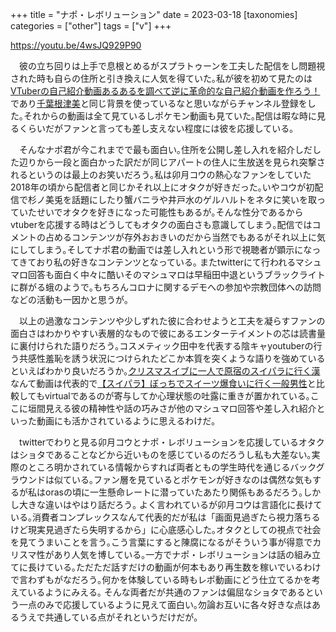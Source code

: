 +++
title = "ナポ・レボリューション"
date = 2023-03-18
[taxonomies]
categories = ["other"]
tags = ["v"]
+++

<https://youtu.be/4wsJQ929P90>

　彼の立ち回りは上手で息根とめるがスプラトゥーンを工夫した配信をし問題視された時も自らの住所と引き換えに人気を得ていた｡私が彼を初めて見たのは[VTuberの自己紹介動画あるあるを調べて逆に革命的な自己紹介動画を作ろう！](https://www.youtube.com/watch?v=k8UgukDrSfQ)であり[千葉根津美](https://www.youtube.com/@user-cw2ey8oc5s)と同じ背景を使っているなと思いながらチャンネル登録をした｡それからの動画は全て見ているしポケモン動画も見ていた｡配信は暇な時に見るくらいだがファンと言っても差し支えない程度には彼を応援している｡

　そんなナポ君が今これまでで最も面白い｡住所を公開し差し入れを紹介しだした辺りから一段と面白かった訳だが同じアパートの住人に生放送を見られ突撃されるというのは最上のお笑いだろう｡私は卯月コウの熱心なファンをしていた2018年の頃から配信者と同じかそれ以上にオタクが好きだった｡いやコウが初配信で杉ノ美兎を話題にしたり蟹バニラや井戸水のゲルハルトをネタに笑いを取っていたせいでオタクを好きになった可能性もあるが｡そんな性分であるからvtuberを応援する時はどうしてもオタクの面白さも意識してしまう｡配信ではコメントの占めるコンテンツが存外おおきいのだから当然でもあるがそれ以上に気にしてしまう｡そしてナポ君の動画では差し入れという形で視聴者が顕示になってきており私の好きなコンテンツとなっている｡
またtwitterにて行われるマシュマロ回答も面白く中々に酷いそのマシュマロは早稲田中退というブラックライトに群がる蛾のようで｡もちろんコロナに関するデモへの参加や宗教団体への訪問などの活動も一因かと思うが｡

　以上の過激なコンテンツや少しずれた彼に合わせようと工夫を凝らすファンの面白さはわかりやすい表層的なもので彼にあるエンターテイメントの芯は読書量に裏付けられた語りだろう｡コスメティック田中を代表する陰キャyoutuberの行う共感性羞恥を誘う状況につけられたどこか本質を突くような語りを強めているといえばわかり良いだろうか｡[クリスマスイブに一人で原宿のスイパラに行く漢](https://youtu.be/U1nzdUTtyd4)なんて動画は代表的で[【スイパラ】ぼっちでスイーツ爆食いに行く一般男性](https://youtu.be/tY5a_M0_r9o)と比較してもvirtualであるのが寄与してか心理状態の吐露に重きが置かれている｡ここに垣間見える彼の精神性や話の巧みさが他のマシュマロ回答や差し入れ紹介といった動画にも活かされているように思えるわけだ｡

　twitterでわりと見る卯月コウとナポ・レボリューションを応援しているオタクはショタであることなどから近いものを感じているのだろうし私も大差ない｡実際のところ明かされている情報からすれば両者ともの学生時代を通じるバックグラウンドは似ている｡ファン層を見ているとポケモンが好きなのは偶然な気もするが私はorasの頃に一生懸命レートに潜っていたあたり関係もあるだろう｡しかし大きな違いはやはり話だろう｡
よく言われているが卯月コウは言語化に長けている｡消費者コンプレックスなんて代表的だが私は「画面見過ぎたら視力落ちるけど現実見過ぎたら失明するから」に心底感心した｡オタクとしての視点で社会を見てうまいことを言う｡こう言葉にすると陳腐になるがそういう事が得意でカリスマ性があり人気を博している｡一方でナポ・レボリューションは話の組み立てに長けている｡ただただ話すだけの動画が何本もあり再生数を稼いでいるわけで言わずもがなだろう｡何かを体験している時もレポ動画にどう仕立てるかを考えているようにみえる｡
そんな両者だが共通のファンは偏屈なショタであるという一点のみで応援しているように見えて面白い｡勿論お互いに各々好きな点はあるうえで共通している点がそれというだけだが｡